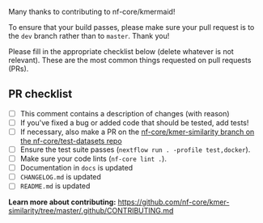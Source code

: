 Many thanks to contributing to nf-core/kmermaid!

To ensure that your build passes, please make sure your pull request is to the `dev` branch rather than to `master`. Thank you!

Please fill in the appropriate checklist below (delete whatever is not relevant). These are the most common things requested on pull requests (PRs).

## PR checklist
 - [ ] This comment contains a description of changes (with reason)
 - [ ] If you've fixed a bug or added code that should be tested, add tests!
 - [ ] If necessary, also make a PR on the [nf-core/kmer-similarity branch on the nf-core/test-datasets repo]( https://github.com/nf-core/test-datasets/pull/new/nf-core/kmer-similarity)
 - [ ] Ensure the test suite passes (`nextflow run . -profile test,docker`).
 - [ ] Make sure your code lints (`nf-core lint .`).
 - [ ] Documentation in `docs` is updated
 - [ ] `CHANGELOG.md` is updated
 - [ ] `README.md` is updated

**Learn more about contributing:** https://github.com/nf-core/kmer-similarity/tree/master/.github/CONTRIBUTING.md

